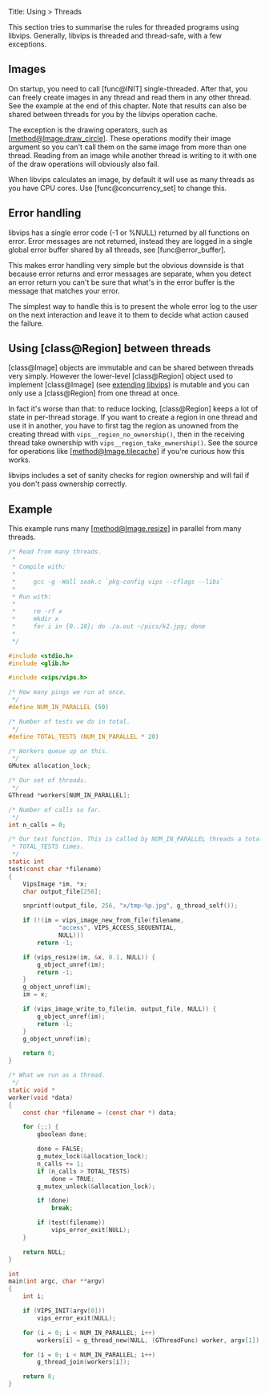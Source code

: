 Title: Using > Threads

This section tries to summarise the rules for threaded programs using
libvips. Generally, libvips is threaded and thread-safe, with a few
exceptions.

## Images

On startup, you need to call [func@INIT] single-threaded. After that,
you can freely create images in any thread and read them in any other
thread. See the example at the end of this chapter.
Note that results can also be shared between threads for you by the
libvips operation cache.

The exception is the drawing operators, such as [method@Image.draw_circle].
These operations modify their image argument so you can't call them on
the same image from more than one thread. Reading from an image while
another thread is writing to it with one of the draw operations will
obviously also fail.

When libvips calculates an image, by default it will use as many
threads as you have CPU cores. Use [func@concurrency_set] to change this.

## Error handling

libvips has a single error code (-1 or %NULL) returned by all functions
on error. Error messages are not returned, instead they are logged
in a single global error buffer shared by all threads, see
[func@error_buffer].

This makes error handling very simple but the obvious downside is that
because error returns and error messages are separate, when you
detect an error return you can't be
sure that what's in the error buffer is the message that matches your
error.

The simplest way to handle this is to present the whole error log to
the user on the next interaction and leave it to them to decide what
action caused the failure.

## Using [class@Region] between threads

[class@Image] objects are immutable and can be shared between
threads very simply. However the lower-level [class@Region] object
used to implement [class@Image] (see [extending libvips](extending.html)) is
mutable and you can only use a [class@Region] from one thread at once.

In fact it's worse than that: to reduce locking, [class@Region] keeps a
lot of state in per-thread storage. If you want to create a region in
one thread and use it in another, you have to first tag the region as
unowned from the creating thread with `vips__region_no_ownership()`, then
in the receiving thread take ownership with
`vips__region_take_ownership()`. See the source for operations like
[method@Image.tilecache] if you're curious how this works.

libvips includes a set of sanity checks for region ownership and will
fail if you don't pass ownership correctly.

## Example

This example runs many [method@Image.resize] in parallel from many threads.

```c
/* Read from many threads.
 *
 * Compile with:
 *
 *     gcc -g -Wall soak.c `pkg-config vips --cflags --libs`
 *
 * Run with:
 *
 *     rm -rf x
 *     mkdir x
 *     for i in {0..10}; do ./a.out ~/pics/k2.jpg; done
 *
 */

#include <stdio.h>
#include <glib.h>

#include <vips/vips.h>

/* How many pings we run at once.
 */
#define NUM_IN_PARALLEL (50)

/* Number of tests we do in total.
 */
#define TOTAL_TESTS (NUM_IN_PARALLEL * 20)

/* Workers queue up on this.
 */
GMutex allocation_lock;

/* Our set of threads.
 */
GThread *workers[NUM_IN_PARALLEL];

/* Number of calls so far.
 */
int n_calls = 0;

/* Our test function. This is called by NUM_IN_PARALLEL threads a total of
 * TOTAL_TESTS times.
 */
static int
test(const char *filename)
{
    VipsImage *im, *x;
    char output_file[256];

    snprintf(output_file, 256, "x/tmp-%p.jpg", g_thread_self());

    if (!(im = vips_image_new_from_file(filename,
              "access", VIPS_ACCESS_SEQUENTIAL,
              NULL)))
        return -1;

    if (vips_resize(im, &x, 0.1, NULL)) {
        g_object_unref(im);
        return -1;
    }
    g_object_unref(im);
    im = x;

    if (vips_image_write_to_file(im, output_file, NULL)) {
        g_object_unref(im);
        return -1;
    }
    g_object_unref(im);

    return 0;
}

/* What we run as a thread.
 */
static void *
worker(void *data)
{
    const char *filename = (const char *) data;

    for (;;) {
        gboolean done;

        done = FALSE;
        g_mutex_lock(&allocation_lock);
        n_calls += 1;
        if (n_calls > TOTAL_TESTS)
            done = TRUE;
        g_mutex_unlock(&allocation_lock);

        if (done)
            break;

        if (test(filename))
            vips_error_exit(NULL);
    }

    return NULL;
}

int
main(int argc, char **argv)
{
    int i;

    if (VIPS_INIT(argv[0]))
        vips_error_exit(NULL);

    for (i = 0; i < NUM_IN_PARALLEL; i++)
        workers[i] = g_thread_new(NULL, (GThreadFunc) worker, argv[1]);

    for (i = 0; i < NUM_IN_PARALLEL; i++)
        g_thread_join(workers[i]);

    return 0;
}
```
